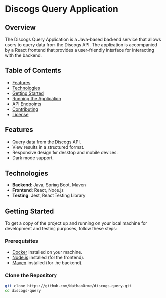 # Discogs Query Application

## Overview

The Discogs Query Application is a Java-based backend service that allows users to query data from the Discogs API. The application is accompanied by a React frontend that provides a user-friendly interface for interacting with the backend.

## Table of Contents

- [Features](#features)
- [Technologies](#technologies)
- [Getting Started](#getting-started)
- [Running the Application](#running-the-application)
- [API Endpoints](#api-endpoints)
- [Contributing](#contributing)
- [License](#license)

## Features

- Query data from the Discogs API.
- View results in a structured format.
- Responsive design for desktop and mobile devices.
- Dark mode support.

## Technologies

- **Backend**: Java, Spring Boot, Maven
- **Frontend**: React, Node.js
- **Testing**: Jest, React Testing Library

## Getting Started

To get a copy of the project up and running on your local machine for development and testing purposes, follow these steps:

### Prerequisites

- [Docker](https://www.docker.com/get-started) installed on your machine.
- [Node.js](https://nodejs.org/) installed (for the frontend).
- [Maven](https://maven.apache.org/) installed (for the backend).

### Clone the Repository

```bash
git clone https://github.com/NathanOrme/discogs-query.git
cd discogs-query
```
